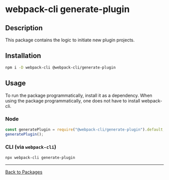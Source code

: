 # webpack-cli generate-plugin

## Description

This package contains the logic to initiate new plugin projects.

## Installation

```bash
npm i -D webpack-cli @webpack-cli/generate-plugin
```

## Usage

To run the package programmatically, install it as a dependency. When using the package programmatically, one does not have to install webpack-cli.

### Node
```js
const generatePlugin = require("@webpack-cli/generate-plugin").default;
generatePlugin();
```

### CLI (via `webpack-cli`)
```bash
npx webpack-cli generate-plugin
```
---
[Back to Packages](https://github.com/webpack/webpack-cli/tree/master/packages)
